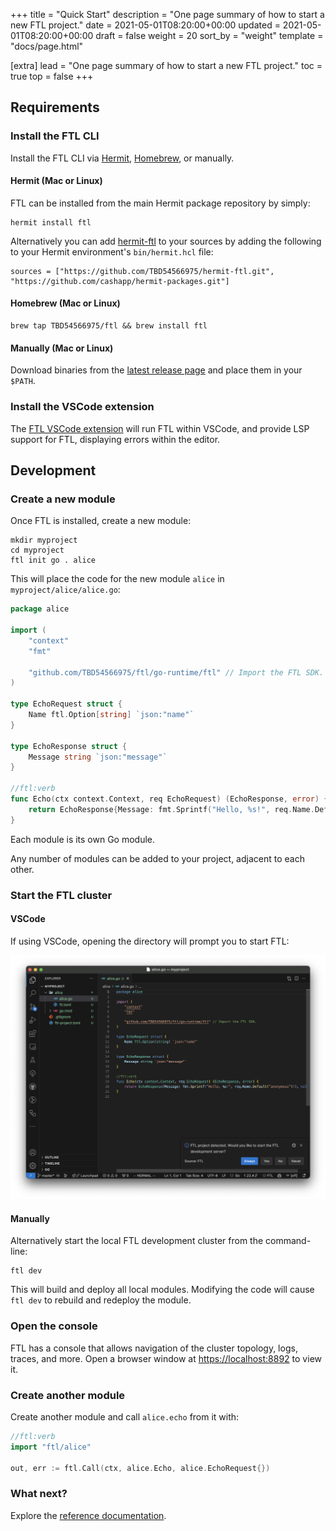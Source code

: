 +++
title = "Quick Start"
description = "One page summary of how to start a new FTL project."
date = 2021-05-01T08:20:00+00:00
updated = 2021-05-01T08:20:00+00:00
draft = false
weight = 20
sort_by = "weight"
template = "docs/page.html"

[extra]
lead = "One page summary of how to start a new FTL project."
toc = true
top = false
+++

## Requirements

### Install the FTL CLI

Install the FTL CLI via [Hermit](https://cashapp.github.io/hermit), [Homebrew](https://brew.sh/), or manually.

#### Hermit (Mac or Linux)

FTL can be installed from the main Hermit package repository by simply:

```
hermit install ftl
```

Alternatively you can add [hermit-ftl](https://github.com/TBD54566975/hermit-ftl) to your sources by adding the following to your Hermit environment's `bin/hermit.hcl` file:

```hcl
sources = ["https://github.com/TBD54566975/hermit-ftl.git", "https://github.com/cashapp/hermit-packages.git"]
```

#### Homebrew (Mac or Linux)

```
brew tap TBD54566975/ftl && brew install ftl
```

#### Manually (Mac or Linux)

Download binaries from the [latest release page](https://github.com/TBD54566975/ftl/releases/latest) and place them in your `$PATH`.

### Install the VSCode extension

The [FTL VSCode extension](https://marketplace.visualstudio.com/items?itemName=FTL.ftl) will run FTL within VSCode, and provide LSP support for FTL, displaying errors within the editor.

## Development

### Create a new module

Once FTL is installed, create a new module:

```
mkdir myproject
cd myproject
ftl init go . alice
```

This will place the code for the new module `alice` in `myproject/alice/alice.go`:

```go
package alice

import (
	"context"
	"fmt"

	"github.com/TBD54566975/ftl/go-runtime/ftl" // Import the FTL SDK.
)

type EchoRequest struct {
	Name ftl.Option[string] `json:"name"`
}

type EchoResponse struct {
	Message string `json:"message"`
}

//ftl:verb
func Echo(ctx context.Context, req EchoRequest) (EchoResponse, error) {
	return EchoResponse{Message: fmt.Sprintf("Hello, %s!", req.Name.Default("anonymous"))}, nil
}
```

Each module is its own Go module.

Any number of modules can be added to your project, adjacent to each other.

### Start the FTL cluster

#### VSCode

If using VSCode, opening the directory will prompt you to start FTL:

[![VSCode](vscode.png)](vscode.png)

#### Manually

Alternatively start the local FTL development cluster from the command-line:

```
ftl dev
```

This will build and deploy all local modules. Modifying the code will cause `ftl
dev` to rebuild and redeploy the module.

### Open the console

FTL has a console that allows navigation of the cluster topology, logs, traces,
and more. Open a browser window at [https://localhost:8892](https://localhost:8892) to view it.

### Create another module

Create another module and call `alice.echo` from it with:

```go
//ftl:verb
import "ftl/alice"

out, err := ftl.Call(ctx, alice.Echo, alice.EchoRequest{})
```

### What next?

Explore the [reference documentation](../../reference/start/).
